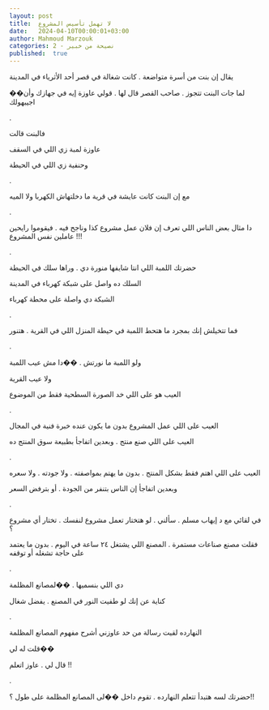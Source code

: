 ```yaml
---
layout: post
title:  لا تهمل تأسيس المشروع
date:   2024-04-10T00:00:01+03:00
author: Mahmoud Marzouk
categories: 2 - نصيحة من خبير
published:  true
---
```

يقال إن بنت من أسرة متواضعة . كانت شغالة في قصر أحد الأثرياء في
المدينة

لما جات البنت تتجوز . صاحب القصر قال لها . قولي عاوزة إيه في جهازك وأن��
اجيبهولك

.

فالبنت قالت

عاوزة لمبة زي اللي في السقف

وحنفية زي اللي في الحيطة

.

مع إن البنت كانت عايشة في قرية ما دخلتهاش الكهربا ولا الميه

.

دا مثال بعض الناس اللي تعرف إن فلان عمل مشروع كذا وناجح فيه . فيقوموا
رايحين عاملين نفس المشروع !!!

.

حضرتك اللمبة اللي انتا شايفها منورة دي . وراها سلك في
الحيطة

السلك ده واصل على شبكة كهرباء في المدينة

الشبكة دي واصلة على محطة كهرباء

.

فما تتخيلش إنك بمجرد ما هتحط اللمبة في حيطة المنزل اللي في القرية .
هتنور

.

ولو اللمبة ما نورتش . ��دا مش عيب اللمبة

ولا عيب القرية

العيب هو على اللي خد الصورة السطحية فقط من الموضوع

.

العيب على اللي عمل المشروع بدون ما يكون عنده خبرة فنية في
المجال

العيب على اللي صنع منتج . وبعدين اتفاجأ بطبيعة سوق المنتج
ده

.

العيب على اللي اهتم فقط بشكل المنتج . بدون ما يهتم بمواصفته . ولا جودته
. ولا سعره

وبعدين اتفاجأ إن الناس بتنفر من الجودة . أو بترفض السعر

.

في لقائي مع د إيهاب مسلم . سألني . لو هتختار تعمل مشروع لنفسك . تختار
أي مشروع ؟

فقلت مصنع صناعات مستمرة . المصنع اللي يشتغل ٢٤ ساعة في اليوم . بدون ما
يعتمد على حاجة تشغله أو توقفه

.

دي اللي بنسميها . ��لمصانع المظلمة

كناية عن إنك لو طفيت النور في المصنع . يفضل شغال

.

النهارده لقيت رسالة من حد عاوزني أشرح مفهوم المصانع المظلمة

قلت له لي��

قال لي . عاوز اتعلم !!

.

حضرتك لسه هتبدأ تتعلم النهارده . تقوم داخل ��لى المصانع المظلمة على طول
؟!!
